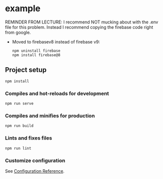 # example

REMINDER FROM LECTURE:
I recommend NOT mucking about with the .env file for this problem. Instead I recommend copying the firebase code right from google.


* Moved to firebasev8 instead of firebase v9: 
    
    ```
    npm uninstall firebase
    npm install firebase@8
    ```


## Project setup
```
npm install
```

### Compiles and hot-reloads for development
```
npm run serve
```

### Compiles and minifies for production
```
npm run build
```

### Lints and fixes files
```
npm run lint
```

### Customize configuration
See [Configuration Reference](https://cli.vuejs.org/config/).
